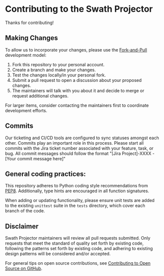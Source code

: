 # Contributing to the Swath Projector

Thanks for contributing!

## Making Changes

To allow us to incorporate your changes, please use the
[Fork-and-Pull](https://docs.github.com/en/pull-requests/collaborating-with-pull-requests/getting-started/about-collaborative-development-models#fork-and-pull-model)
development model:

1. Fork this repository to your personal account.
2. Create a branch and make your changes.
3. Test the changes locally/in your personal fork.
4. Submit a pull request to open a discussion about your proposed changes.
5. The maintainers will talk with you about it and decide to merge or request
   additional changes.

For larger items, consider contacting the maintainers first to coordinate
development efforts.

## Commits

Our ticketing and CI/CD tools are configured to sync statuses amongst each
other. Commits play an important role in this process. Please start all commits
with the Jira ticket number associated with your feature, task, or bug. All
commit messages should follow the format
"[Jira Project]-XXXX - [Your commit message here]"

## General coding practices:

This repository adheres to Python coding style recommendations from
[PEP8](https://peps.python.org/pep-0008/). Additionally, type hints are
encouraged in all function signatures.

When adding or updating functionality, please ensure unit tests are added to
the existing `unittest` suite in the `tests` directory, which cover each branch
of the code.

## Disclaimer

Swath Projector maintainers will review all pull requests submitted. Only
requests that meet the standard of quality set forth by existing code,
following the patterns set forth by existing code, and adhering to existing
design patterns will be considered and/or accepted.

For general tips on open source contributions, see
[Contributing to Open Source on GitHub](https://guides.github.com/activities/contributing-to-open-source/).
